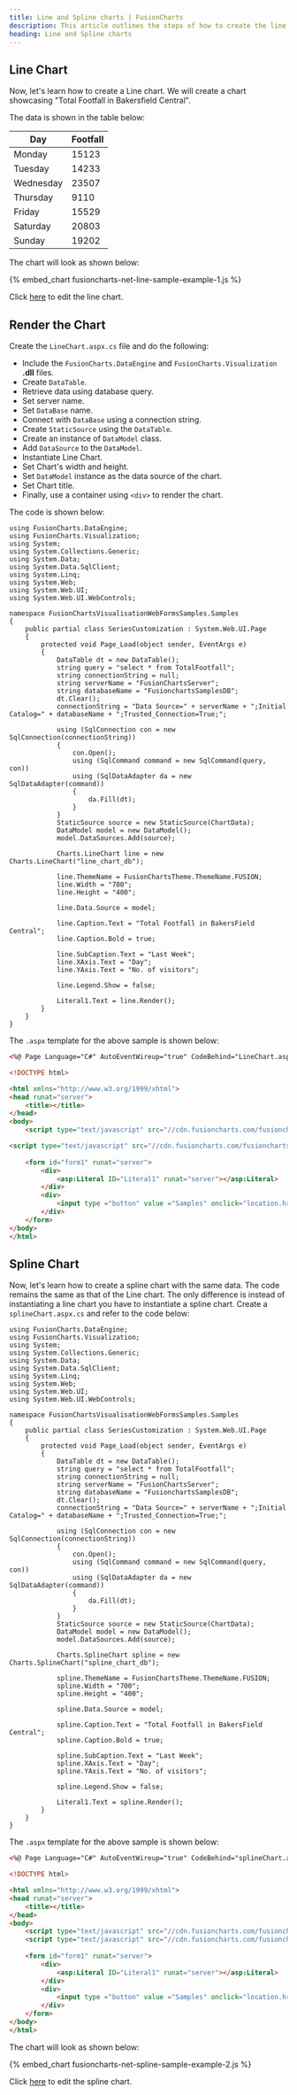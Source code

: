 ```yaml
---
title: Line and Spline charts | FusionCharts
description: This article outlines the steps of how to create the line and spline charts
heading: Line and Spline charts
---
```


## Line Chart

Now, let's learn how to create a Line chart. We will create a chart showcasing "Total Footfall in Bakersfield Central". 

The data is shown in the table below:

Day|Footfall
-|-
Monday|15123
Tuesday|14233
Wednesday|23507
Thursday|9110
Friday|15529
Saturday|20803
Sunday|19202

The chart will look as shown below:

{% embed_chart fusioncharts-net-line-sample-example-1.js %}

Click [here](https://dotnetfiddle.net/uJZgOU) to edit the line chart.

## Render the Chart

Create the `LineChart.aspx.cs` file and do the following:

* Include the `FusionCharts.DataEngine` and `FusionCharts.Visualization` **.dll** files. 
* Create `DataTable`.
* Retrieve data using database query.
* Set server name.
* Set `DataBase` name.
* Connect with `DataBase` using a connection string.
* Create `StaticSource` using the `DataTable`.
* Create an instance of `DataModel` class.
* Add `DataSource` to the `DataModel`.
* Instantiate Line Chart.
* Set Chart's width and height.
* Set `DataModel` instance as the data source of the chart.
* Set Chart title.
* Finally, use a container using `<div>` to render the chart.

The code is shown below:

```aspnet
using FusionCharts.DataEngine;
using FusionCharts.Visualization;
using System;
using System.Collections.Generic;
using System.Data;
using System.Data.SqlClient;
using System.Linq;
using System.Web;
using System.Web.UI;
using System.Web.UI.WebControls;

namespace FusionChartsVisualisationWebFormsSamples.Samples
{
    public partial class SeriesCustomization : System.Web.UI.Page
    {
        protected void Page_Load(object sender, EventArgs e)
        {
            DataTable dt = new DataTable();
            string query = "select * from TotalFootfall";
            string connectionString = null;
            string serverName = "FusionChartsServer";
            string databaseName = "FusionchartsSamplesDB";
            dt.Clear();
            connectionString = "Data Source=" + serverName + ";Initial Catalog=" + databaseName + ";Trusted_Connection=True;";

            using (SqlConnection con = new SqlConnection(connectionString))
            {
                con.Open();
                using (SqlCommand command = new SqlCommand(query, con))
                using (SqlDataAdapter da = new SqlDataAdapter(command))
                {
                    da.Fill(dt);
                }
            }
            StaticSource source = new StaticSource(ChartData);
            DataModel model = new DataModel();
            model.DataSources.Add(source);

            Charts.LineChart line = new Charts.LineChart("line_chart_db");

            line.ThemeName = FusionChartsTheme.ThemeName.FUSION;
            line.Width = "700";
            line.Height = "400";

            line.Data.Source = model;

            line.Caption.Text = "Total Footfall in BakersField Central";
            line.Caption.Bold = true;

            line.SubCaption.Text = "Last Week";
            line.XAxis.Text = "Day";
            line.YAxis.Text = "No. of visitors";

            line.Legend.Show = false;

            Literal1.Text = line.Render();
        }
    }
}
```

The `.aspx` template for the above sample is shown below:

```html
<%@ Page Language="C#" AutoEventWireup="true" CodeBehind="LineChart.aspx.cs" Inherits="FusionChartsVisualisationWebFormsSamples.Samples.LineChart" %>

<!DOCTYPE html>

<html xmlns="http://www.w3.org/1999/xhtml">
<head runat="server">
    <title></title>
</head>
<body>
    <script type="text/javascript" src="//cdn.fusioncharts.com/fusioncharts/latest/fusioncharts.js"></script>

<script type="text/javascript" src="//cdn.fusioncharts.com/fusioncharts/latest/themes/fusioncharts.theme.fusion.js"></script>
   
    <form id="form1" runat="server">
        <div>
            <asp:Literal ID="Literal1" runat="server"></asp:Literal>
        </div>
        <div>
            <input type ="button" value ="Samples" onclick="location.href = 'Index.aspx';" />
        </div>
    </form>
</body>
</html>

```

## Spline Chart

Now, let's learn how to create a spline chart with the same data. The code remains the same as that of the Line chart. The only difference is instead of instantiating a line chart you have to instantiate a spline chart. Create a `splineChart.aspx.cs` and refer to the code below:

```aspnet
using FusionCharts.DataEngine;
using FusionCharts.Visualization;
using System;
using System.Collections.Generic;
using System.Data;
using System.Data.SqlClient;
using System.Linq;
using System.Web;
using System.Web.UI;
using System.Web.UI.WebControls;

namespace FusionChartsVisualisationWebFormsSamples.Samples
{
    public partial class SeriesCustomization : System.Web.UI.Page
    {
        protected void Page_Load(object sender, EventArgs e)
        {
            DataTable dt = new DataTable();
            string query = "select * from TotalFootfall";
            string connectionString = null;
            string serverName = "FusionChartsServer";
            string databaseName = "FusionchartsSamplesDB";
            dt.Clear();
            connectionString = "Data Source=" + serverName + ";Initial Catalog=" + databaseName + ";Trusted_Connection=True;";

            using (SqlConnection con = new SqlConnection(connectionString))
            {
                con.Open();
                using (SqlCommand command = new SqlCommand(query, con))
                using (SqlDataAdapter da = new SqlDataAdapter(command))
                {
                    da.Fill(dt);
                }
            }
            StaticSource source = new StaticSource(ChartData);
            DataModel model = new DataModel();
            model.DataSources.Add(source);

            Charts.SplineChart spline = new Charts.SplineChart("spline_chart_db");

            spline.ThemeName = FusionChartsTheme.ThemeName.FUSION;
            spline.Width = "700";
            spline.Height = "400";

            spline.Data.Source = model;

            spline.Caption.Text = "Total Footfall in BakersField Central";
            spline.Caption.Bold = true;

            spline.SubCaption.Text = "Last Week";
            spline.XAxis.Text = "Day";
            spline.YAxis.Text = "No. of visitors";

            spline.Legend.Show = false;

            Literal1.Text = spline.Render();
        }
    }
}
```

The `.aspx` template for the above sample is shown below:

```html
<%@ Page Language="C#" AutoEventWireup="true" CodeBehind="splineChart.aspx.cs" Inherits="FusionChartsVisualisationWebFormsSamples.Samples.splineChart" %>

<!DOCTYPE html>

<html xmlns="http://www.w3.org/1999/xhtml">
<head runat="server">
    <title></title>
</head>
<body>
    <script type="text/javascript" src="//cdn.fusioncharts.com/fusioncharts/latest/fusioncharts.js"></script>
    <script type="text/javascript" src="//cdn.fusioncharts.com/fusioncharts/latest/themes/fusioncharts.theme.fusion.js"></script>
   
    <form id="form1" runat="server">
        <div>
            <asp:Literal ID="Literal1" runat="server"></asp:Literal>
        </div>
        <div>
            <input type ="button" value ="Samples" onclick="location.href = 'Index.aspx';" />
        </div>
    </form>
</body>
</html>
```

The chart will look as shown below:

{% embed_chart fusioncharts-net-spline-sample-example-2.js %}

Click [here](https://dotnetfiddle.net/hnbWR6) to edit the spline chart.